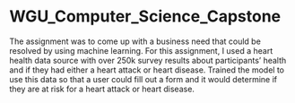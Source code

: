 # WGU_Computer_Science_Capstone

The assignment was to come up with a business need that could be resolved by using machine learning. For this assignment, I used a heart health data source with over
250k survey results about participants’ health and if they had either a heart attack or heart disease. Trained the model to use this data so that a user could fill 
out a form and it would determine if they are at risk for a heart attack or heart disease. 

